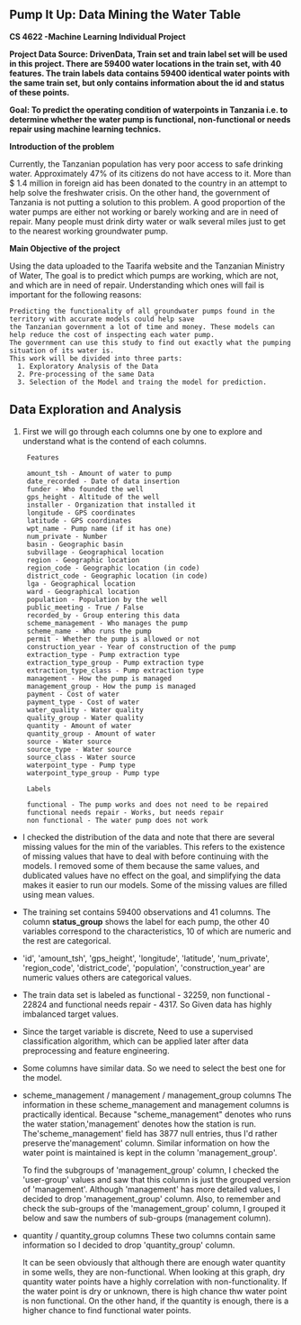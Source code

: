 ## Pump It Up: Data Mining the Water Table

**CS 4622 -Machine Learning Individual Project**

**Project Data Source: DrivenData, Train set and train label set will be used in this project. There are 59400 water locations in the train set, with 40 features. The train labels data contains 59400 identical water points with the same train set, but only contains information about the id and status of these points.**

**Goal: To predict the operating condition of waterpoints in Tanzania i.e. to determine whether the water pump is functional, non-functional or needs repair
using machine learning technics.** 

**Introduction of the problem**

Currently, the Tanzanian population has very poor access to safe drinking water. 
Approximately 47% of its citizens do not have access to it. More than $ 1.4 million in foreign aid
has been donated to the country in an attempt to help solve the freshwater crisis. On the other hand,
the government of Tanzania is not putting a solution to this problem. A good proportion of the water pumps
are either not working or barely working and are in need of repair. Many people must drink dirty water or
walk several miles just to get to the nearest working groundwater pump.

**Main Objective of the project**

Using the data uploaded to the Taarifa website and the Tanzanian Ministry of Water, The goal is to predict which pumps are working,
which are not, and which are in need of repair. Understanding which ones will fail is important for the following reasons:

    Predicting the functionality of all groundwater pumps found in the territory with accurate models could help save 
    the Tanzanian government a lot of time and money. These models can help reduce the cost of inspecting each water pump.
    The government can use this study to find out exactly what the pumping situation of its water is.
    This work will be divided into three parts: 
      1. Exploratory Analysis of the Data
      2. Pre-processing of the same Data
      3. Selection of the Model and traing the model for prediction.
      
      
## Data Exploration and Analysis

1. First we will go through each columns one by one to explore and understand what is the contend of each columns.

        Features
                
        amount_tsh - Amount of water to pump
        date_recorded - Date of data insertion
        funder - Who founded the well
        gps_height - Altitude of the well
        installer - Organization that installed it
        longitude - GPS coordinates
        latitude - GPS coordinates
        wpt_name - Pump name (if it has one)
        num_private - Number
        basin - Geographic basin
        subvillage - Geographical location
        region - Geographic location
        region_code - Geographic location (in code)
        district_code - Geographic location (in code)
        lga - Geographical location
        ward - Geographical location
        population - Population by the well
        public_meeting - True / False
        recorded_by - Group entering this data
        scheme_management - Who manages the pump
        scheme_name - Who runs the pump
        permit - Whether the pump is allowed or not
        construction_year - Year of construction of the pump
        extraction_type - Pump extraction type
        extraction_type_group - Pump extraction type
        extraction_type_class - Pump extraction type
        management - How the pump is managed
        management_group - How the pump is managed
        payment - Cost of water
        payment_type - Cost of water
        water_quality - Water quality
        quality_group - Water quality
        quantity - Amount of water
        quantity_group - Amount of water
        source - Water source
        source_type - Water source
        source_class - Water source
        waterpoint_type - Pump type
        waterpoint_type_group - Pump type
        
        Labels
        
        functional - The pump works and does not need to be repaired
        functional needs repair - Works, but needs repair
        non functional - The water pump does not work

* I checked the distribution of the data and note that there are several missing values for the min  of the variables. This refers to the existence of  missing values that have to deal with before continuing with the models.  I removed some of them because the same values, and dublicated values have no effect on the goal, and simplifying the data makes it easier to run our models. Some of the missing values are filled using mean values.
  
* The training set contains 59400 observations and 41 columns.
The column **status_group**  shows the label for each pump, the other 40 variables correspond to the characteristics, 10 of which are numeric and the rest are categorical.
* 'id', 'amount_tsh', 'gps_height', 'longitude', 'latitude', 'num_private', 'region_code', 'district_code', 'population', 'construction_year' are numeric values others are categorical values.

* The train data set is labeled as functional - 32259, non functional - 22824 and functional needs repair - 4317. So Given data has highly imbalanced target values.

* Since the target variable is discrete, Need to use a supervised classification algorithm, which can be applied later after data preprocessing and feature engineering.

* Some columns have similar data. So we need to select the best one for the model.

* scheme_management / management / management_group columns
    The information in these scheme_management and management columns is practically identical. Because "scheme_management" denotes who runs the water station,'management' denotes how the station is run. The'scheme_management' field has 3877 null entries, thus I'd rather preserve the'management' column. Similar information on how the water point is maintained is kept in the column 'management_group'.
    
    To find the subgroups of 'management_group' column, I checked the 'user-group' values and saw that this column is just the grouped version of 'management'. Although 'management' has more detailed values, I decided to drop 'management_group' column. Also, to remember and check the sub-groups of the 'management_group' column, I grouped it below and saw the numbers of sub-groups (management column).
       
* quantity / quantity_group columns
    These two columns contain same information so I decided to drop 'quantity_group' column.
    
    

    It can be seen obviously that although there are enough water quantity in some wells, they are non-functional. When looking at this graph, dry quantity water points have a highly correlation with non-functionality. If the water point is dry or unknown, there is high chance thw water point is non functional. On the other hand, if the quantity is enough, there is a higher chance to find functional water points.

